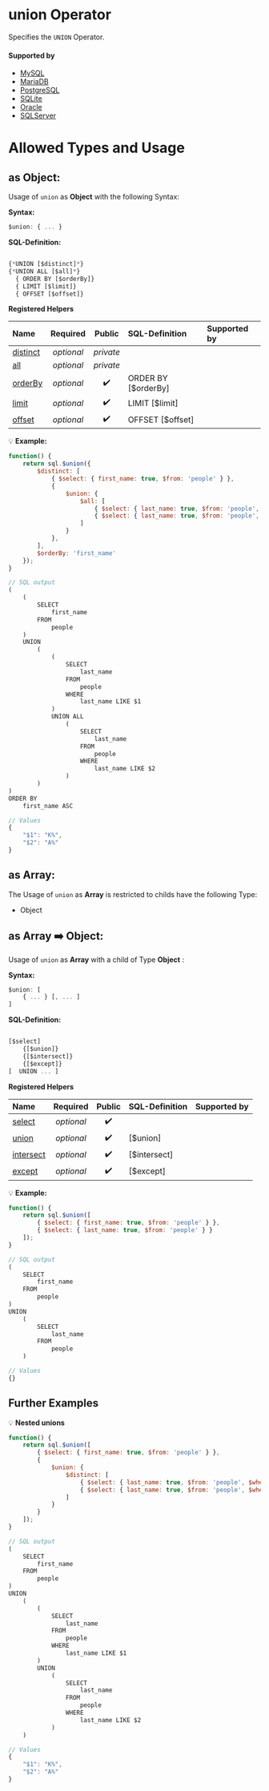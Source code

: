 # union Operator
Specifies the `UNION` Operator.

#### Supported by
- [MySQL](https://dev.mysql.com/doc/refman/5.7/en/union.html)
- [MariaDB](https://mariadb.com/kb/en/library/union)
- [PostgreSQL](https://www.postgresql.org/docs/9.5/static/queries-union.html)
- [SQLite](https://sqlite.org/syntax/compound-select-stmt.html)
- [Oracle](https://docs.oracle.com/cd/B19306_01/server.102/b14200/queries004.htm)
- [SQLServer](https://docs.microsoft.com/en-us/sql/t-sql/language-elements/set-operators-union-transact-sql)

# Allowed Types and Usage

## as Object:

Usage of `union` as **Object** with the following Syntax:

**Syntax:**

```javascript
$union: { ... }
```

**SQL-Definition:**
```javascript

{*UNION [$distinct]*}
{*UNION ALL [$all]*}
  { ORDER BY [$orderBy]}
  { LIMIT [$limit]}
  { OFFSET [$offset]}
```

**Registered Helpers**

Name|Required|Public|SQL-Definition|Supported by
:---|:------:|:----:|:-------------|:-----------
[distinct](./private/distinct/)|*optional*|*private*||
[all](./private/all/)|*optional*|*private*||
[orderBy](../../../helpers/select/orderBy/)|*optional*|:heavy_check_mark:| ORDER BY  [$orderBy]|
[limit](../../../helpers/select/limit/)|*optional*|:heavy_check_mark:| LIMIT  [$limit]|
[offset](../../../helpers/select/offset/)|*optional*|:heavy_check_mark:| OFFSET  [$offset]|

:bulb: **Example:**
```javascript
function() {
    return sql.$union({
        $distinct: [
            { $select: { first_name: true, $from: 'people' } },
            {
                $union: {
                    $all: [
                        { $select: { last_name: true, $from: 'people', $where: { last_name: sql.startsWith('K') } } },
                        { $select: { last_name: true, $from: 'people', $where: { last_name: sql.startsWith('A') } } }
                    ]
                }
            },
        ],
        $orderBy: 'first_name'
    });
}

// SQL output
(
    (
        SELECT
            first_name
        FROM
            people
    )
    UNION
        (
            (
                SELECT
                    last_name
                FROM
                    people
                WHERE
                    last_name LIKE $1
            )
            UNION ALL
                (
                    SELECT
                        last_name
                    FROM
                        people
                    WHERE
                        last_name LIKE $2
                )
        )
)
ORDER BY
    first_name ASC

// Values
{
    "$1": "K%",
    "$2": "A%"
}
```

## as Array:

The Usage of `union` as **Array** is restricted to childs have the following Type:

- Object

## as Array :arrow_right: Object:

Usage of `union` as **Array** with a child of Type **Object** :

**Syntax:**

```javascript
$union: [
    { ... } [, ... ]
]
```

**SQL-Definition:**
```javascript

[$select]
	{[$union]}
	{[$intersect]}
	{[$except]}
[  UNION ... ]
```

**Registered Helpers**

Name|Required|Public|SQL-Definition|Supported by
:---|:------:|:----:|:-------------|:-----------
[select](../../../operators/select/)|*optional*|:heavy_check_mark:||
[union](../../../operators/union/)|*optional*|:heavy_check_mark:| [$union]|
[intersect](../../../operators/intersect/)|*optional*|:heavy_check_mark:| [$intersect]|
[except](../../../operators/except/)|*optional*|:heavy_check_mark:| [$except]|

:bulb: **Example:**
```javascript
function() {
    return sql.$union([
        { $select: { first_name: true, $from: 'people' } },
        { $select: { last_name: true, $from: 'people' } }
    ]);
}

// SQL output
(
    SELECT
        first_name
    FROM
        people
)
UNION
    (
        SELECT
            last_name
        FROM
            people
    )

// Values
{}
```
## Further Examples

:bulb: **Nested unions**
```javascript
function() {
    return sql.$union([
        { $select: { first_name: true, $from: 'people' } },
        {
            $union: {
                $distinct: [
                    { $select: { last_name: true, $from: 'people', $where: { last_name: sql.startsWith('K') } } },
                    { $select: { last_name: true, $from: 'people', $where: { last_name: sql.startsWith('A') } } }
                ]
            }
        }
    ]);
}

// SQL output
(
    SELECT
        first_name
    FROM
        people
)
UNION
    (
        (
            SELECT
                last_name
            FROM
                people
            WHERE
                last_name LIKE $1
        )
        UNION
            (
                SELECT
                    last_name
                FROM
                    people
                WHERE
                    last_name LIKE $2
            )
    )

// Values
{
    "$1": "K%",
    "$2": "A%"
}
```

